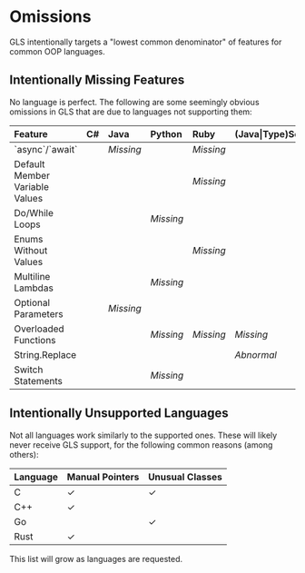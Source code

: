 # Omissions

GLS intentionally targets a "lowest common denominator" of features for common OOP languages.

## Intentionally Missing Features

No language is perfect. The following are some seemingly obvious omissions in GLS that are due to languages not supporting them:

| Feature | C\# | Java | Python | Ruby | \(Java\|Type\)Script |
| :--- | :--- | :--- | :--- | :--- | :--- |
| \`async\`/\`await\` |  | _Missing_ |  | _Missing_ |  |
| Default Member Variable Values |  |  |  | _Missing_ |  |
| Do/While Loops |  |  | _Missing_ |  |  |
| Enums Without Values |  |  |  | _Missing_ |  |
| Multiline Lambdas |  |  | _Missing_ |  |  |
| Optional Parameters |  | _Missing_ |  |  |  |
| Overloaded Functions |  |  | _Missing_ | _Missing_ | _Missing_ |
| String.Replace |  |  |  |  | _Abnormal_ |
| Switch Statements |  |  | _Missing_ |  |  |

## Intentionally Unsupported Languages

Not all languages work similarly to the supported ones. These will likely never receive GLS support, for the following common reasons \(among others\):

| Language | Manual Pointers | Unusual Classes |
| :--- | :--- | :--- |
| C | ✓ | ✓ |
| C++ | ✓ |  |
| Go |  | ✓ |
| Rust | ✓ |  |

This list will grow as languages are requested.

